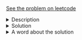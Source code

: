 <a href="https://leetcode.com/problems/maximum-depth-of-binary-tree/"> See the problem on leetcode </a>
<details>
   <summary>Description</summary>
   <div class="content__u3I1 question-content__JfgR">
      <div>
         <p>Given the <code>root</code> of a binary tree, return <em>its maximum depth</em>.</p>
         <p>A binary tree's <strong>maximum depth</strong>&nbsp;is the number of nodes along the longest path from the root node down to the farthest leaf node.</p>
         <p>&nbsp;</p>
         <p><strong>Example 1:</strong></p>
         <img alt="" src="https://assets.leetcode.com/uploads/2020/11/26/tmp-tree.jpg" style="width: 400px; height: 277px;">
         <pre><strong>Input:</strong> root = [3,9,20,null,null,15,7]
<strong>Output:</strong> 3
</pre>
         <p><strong>Example 2:</strong></p>
         <pre><strong>Input:</strong> root = [1,null,2]
<strong>Output:</strong> 2
</pre>
         <p><strong>Example 3:</strong></p>
         <pre><strong>Input:</strong> root = []
<strong>Output:</strong> 0
</pre>
         <p><strong>Example 4:</strong></p>
         <pre><strong>Input:</strong> root = [0]
<strong>Output:</strong> 1
</pre>
         <p>&nbsp;</p>
         <p><strong>Constraints:</strong></p>
         <ul>
            <li>The number of nodes in the tree is in the range <code>[0, 10<sup>4</sup>]</code>.</li>
            <li><code>-100 &lt;= Node.val &lt;= 100</code></li>
         </ul>
      </div>
   </div>
</details>

<details>
<summary>Solution</summary>
	
```java
/**
 * Definition for a binary tree node.
 * public class TreeNode {
 *     int val;
 *     TreeNode left;
 *     TreeNode right;
 *     TreeNode() {}
 *     TreeNode(int val) { this.val = val; }
 *     TreeNode(int val, TreeNode left, TreeNode right) {
 *         this.val = val;
 *         this.left = left;
 *         this.right = right;
 *     }
 * }
 */
class Solution {
    int depth = 0;
    public int maxDepth(TreeNode root) {
        calcDepth(root, 1);
        return depth;
    }
    
    public void calcDepth(TreeNode root, int curDepth){
        if(root == null)
            return;
        calcDepth(root.left, curDepth + 1);
        calcDepth(root.right, curDepth + 1);
        depth = Math.max(curDepth, depth);
    }
}
```

</details>

<details>
    <summary>A word about the solution</Summary>
    Recursively calculate left subtree's depth, right subtree's depth and update depth accordingly.
</details>













